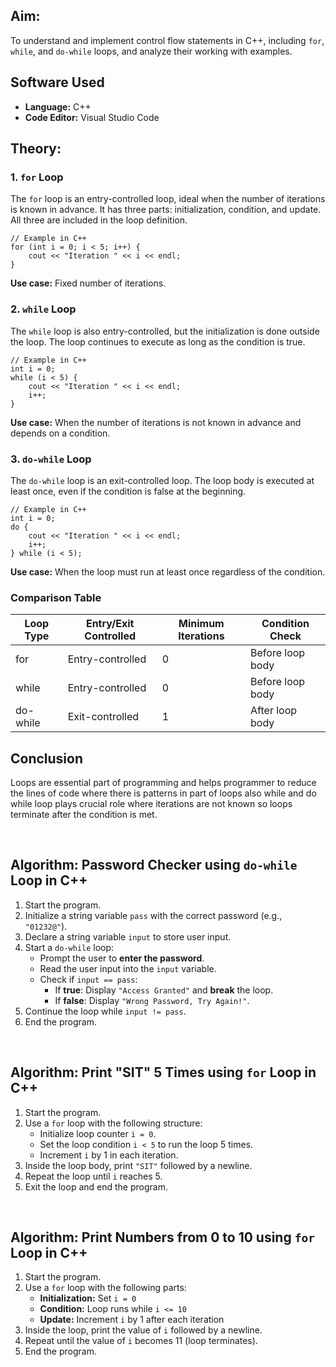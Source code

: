 <h2>Aim:</h2>
<p>
    To understand and implement control flow statements in C++, including <code>for</code>, <code>while</code>, and <code>do-while</code> loops, and analyze their working with examples.
</p>

<h2>Software Used</h2>
<ul>
    <li><strong>Language:</strong> C++</li>
    <li><strong>Code Editor:</strong> Visual Studio Code</li>
</ul>

<h2>Theory:</h2>

<h3>1. <code>for</code> Loop</h3>
<p>
    The <code>for</code> loop is an entry-controlled loop, ideal when the number of iterations is known in advance. It has three parts: initialization, condition, and update. All three are included in the loop definition.
</p>
<pre><code>// Example in C++
for (int i = 0; i < 5; i++) {
    cout &lt;&lt; "Iteration " &lt;&lt; i &lt;&lt; endl;
}
</code></pre>
<p><strong>Use case:</strong> Fixed number of iterations.</p>

<h3>2. <code>while</code> Loop</h3>
<p>
    The <code>while</code> loop is also entry-controlled, but the initialization is done outside the loop. The loop continues to execute as long as the condition is true.
</p>
<pre><code>// Example in C++
int i = 0;
while (i &lt; 5) {
    cout &lt;&lt; "Iteration " &lt;&lt; i &lt;&lt; endl;
    i++;
}
</code></pre>
<p><strong>Use case:</strong> When the number of iterations is not known in advance and depends on a condition.</p>

<h3>3. <code>do-while</code> Loop</h3>
<p>
    The <code>do-while</code> loop is an exit-controlled loop. The loop body is executed at least once, even if the condition is false at the beginning.
</p>
<pre><code>// Example in C++
int i = 0;
do {
    cout &lt;&lt; "Iteration " &lt;&lt; i &lt;&lt; endl;
    i++;
} while (i &lt; 5);
</code></pre>
<p><strong>Use case:</strong> When the loop must run at least once regardless of the condition.</p>

<h3>Comparison Table</h3>
<table>
  <thead>
    <tr>
      <th>Loop Type</th>
      <th>Entry/Exit Controlled</th>
      <th>Minimum Iterations</th>
      <th>Condition Check</th>
    </tr>
  </thead>
  <tbody>
    <tr>
      <td>for</td>
      <td>Entry-controlled</td>
      <td>0</td>
      <td>Before loop body</td>
    </tr>
    <tr>
      <td>while</td>
      <td>Entry-controlled</td>
      <td>0</td>
      <td>Before loop body</td>
    </tr>
    <tr>
      <td>do-while</td>
      <td>Exit-controlled</td>
      <td>1</td>
      <td>After loop body</td>
    </tr>
  </tbody>
</table>
<h2><stong>Conclusion</stong></h2>
<p>
   Loops are essential part of programming and helps programmer to reduce the lines of code where there is patterns in part of loops also while and do while loop plays crucial role where iterations are not known so loops terminate after the condition is met.
</p>
<br>
<h2>Algorithm: Password Checker using <code>do-while</code> Loop in C++</h2>

<ol>
  <li>Start the program.</li>
  <li>Initialize a string variable <code>pass</code> with the correct password (e.g., <code>"01232@"</code>).</li>
  <li>Declare a string variable <code>input</code> to store user input.</li>
  <li>Start a <code>do-while</code> loop:
    <ul>
      <li>Prompt the user to <strong>enter the password</strong>.</li>
      <li>Read the user input into the <code>input</code> variable.</li>
      <li>Check if <code>input == pass</code>:
        <ul>
          <li>If <strong>true</strong>: Display <code>"Access Granted"</code> and <strong>break</strong> the loop.</li>
          <li>If <strong>false</strong>: Display <code>"Wrong Password, Try Again!"</code>.</li>
        </ul>
      </li>
    </ul>
  </li>
  <li>Continue the loop while <code>input != pass</code>.</li>
  <li>End the program.</li>
</ol>
<br>
<h2>Algorithm: Print "SIT" 5 Times using <code>for</code> Loop in C++</h2>

<ol>
  <li>Start the program.</li>
  <li>Use a <code>for</code> loop with the following structure:
    <ul>
      <li>Initialize loop counter <code>i = 0</code>.</li>
      <li>Set the loop condition <code>i &lt; 5</code> to run the loop 5 times.</li>
      <li>Increment <code>i</code> by 1 in each iteration.</li>
    </ul>
  </li>
  <li>Inside the loop body, print <code>"SIT"</code> followed by a newline.</li>
  <li>Repeat the loop until <code>i</code> reaches 5.</li>
  <li>Exit the loop and end the program.</li>
</ol>
<br>
<h2>Algorithm: Print Numbers from 0 to 10 using <code>for</code> Loop in C++</h2>

<ol>
  <li>Start the program.</li>
  <li>Use a <code>for</code> loop with the following parts:
    <ul>
      <li><strong>Initialization:</strong> Set <code>i = 0</code></li>
      <li><strong>Condition:</strong> Loop runs while <code>i &lt;= 10</code></li>
      <li><strong>Update:</strong> Increment <code>i</code> by 1 after each iteration</li>
    </ul>
  </li>
  <li>Inside the loop, print the value of <code>i</code> followed by a newline.</li>
  <li>Repeat until the value of <code>i</code> becomes 11 (loop terminates).</li>
  <li>End the program.</li>
</ol>
<br>
